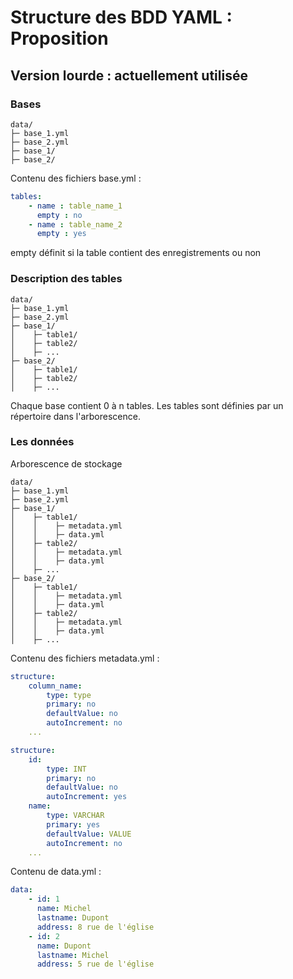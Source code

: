 # Structure des BDD YAML : Proposition

## Version lourde : actuellement utilisée

### Bases

```
data/
├─ base_1.yml
├─ base_2.yml
├─ base_1/
├─ base_2/
```

Contenu des fichiers base.yml :

``` yaml
tables:
    - name : table_name_1
      empty : no
    - name : table_name_2
      empty : yes
```
empty définit si la table contient des enregistrements ou non

### Description des tables

```
data/
├─ base_1.yml
├─ base_2.yml
├─ base_1/
│    ├─ table1/
│    ├─ table2/
│    ├─ ...
├─ base_2/
│    ├─ table1/
│    ├─ table2/
│    ├─ ...
```
Chaque base contient 0 à n tables. Les tables sont définies par un répertoire dans l'arborescence.

### Les données
Arborescence de stockage
```
data/
├─ base_1.yml
├─ base_2.yml
├─ base_1/
│    ├─ table1/
│    │    ├─ metadata.yml
│    │    ├─ data.yml
│    ├─ table2/
│    │    ├─ metadata.yml
│    │    ├─ data.yml
│    ├─ ...
├─ base_2/
│    ├─ table1/
│    │    ├─ metadata.yml
│    │    ├─ data.yml
│    ├─ table2/
│    │    ├─ metadata.yml
│    │    ├─ data.yml
│    ├─ ...
```

Contenu des fichiers metadata.yml :

``` yaml
structure:
    column_name:
        type: type
        primary: no
        defaultValue: no
        autoIncrement: no
    ...
```
``` yaml - table1
structure:
    id:
        type: INT
        primary: no
        defaultValue: no
        autoIncrement: yes
    name:
        type: VARCHAR
        primary: yes
        defaultValue: VALUE
        autoIncrement: no
    ...
```

Contenu de data.yml :

``` yaml
data:
    - id: 1
      name: Michel
      lastname: Dupont
      address: 8 rue de l'église
    - id: 2
      name: Dupont
      lastname: Michel
      address: 5 rue de l'église
```
